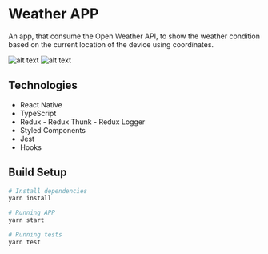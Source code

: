 # Weather APP

An app, that consume the Open Weather API, to show the weather condition based on the current location of the device using coordinates.

![alt text](https://github.com/yurisamagaia/weather/blob/master/assets/screeenshot_ios.png)
![alt text](https://github.com/yurisamagaia/weather/blob/master/assets/screeenshot_android.png)

## Technologies
- React Native
- TypeScript
- Redux - Redux Thunk - Redux Logger
- Styled Components
- Jest
- Hooks

## Build Setup

``` bash
# Install dependencies
yarn install

# Running APP
yarn start

# Running tests
yarn test
```